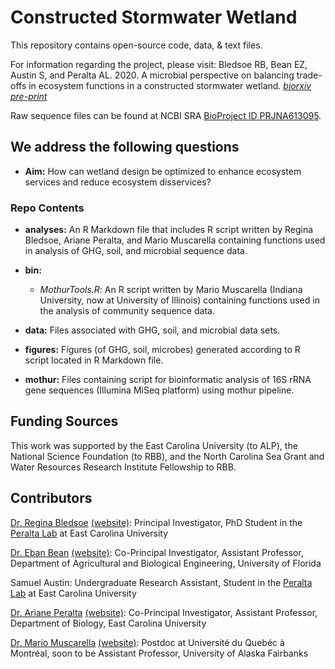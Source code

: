 # Constructed Stormwater Wetland

This repository contains open-source code, data, & text files.

For information regarding the project, please visit: 
Bledsoe RB, Bean EZ, Austin S, and Peralta AL. 2020. A microbial perspective on balancing trade-offs in ecosystem 
functions in a constructed stormwater wetland. *[biorxiv pre-print](https://doi.org/10.1101/2020.04.01.020776)*  

Raw sequence files can be found at NCBI SRA [BioProject ID PRJNA613095](https://www.ncbi.nlm.nih.gov/bioproject/?term=PRJNA613095).

## We address the following questions

* **Aim:** How can wetland design be optimized to enhance ecosystem services and reduce ecosystem disservices?

### Repo Contents

* **analyses:** An R Markdown file that includes R script written by Regina Bledsoe, Ariane Peralta, and Mario Muscarella containing functions used in analysis of GHG, soil, and microbial sequence data.

* **bin:** 
	* *MothurTools.R*: An R script written by Mario Muscarella (Indiana University, now at University of Illinois) containing functions used in the analysis of community sequence data.

* **data:** Files associated with GHG, soil, and microbial data sets. 

* **figures:** Figures (of GHG, soil, microbes) generated according to R script located in R Markdown file.

* **mothur:** Files containing script for bioinformatic analysis of 16S rRNA gene sequences (Illumina MiSeq platform) using mothur pipeline.

## Funding Sources
This work was supported by the East Carolina University (to ALP), the National Science Foundation (to RBB), and the North Carolina Sea Grant and Water Resources Research Institute Fellowship to RBB.

## Contributors

[Dr. Regina Bledsoe](mailto:ginabbledsoe@gmail.com) [(website)](https://ginabbledsoe.wixsite.com/microbes): Principal Investigator, PhD Student in the [Peralta Lab](http://www.peraltalab.com) at East Carolina University

[Dr. Eban Bean](mailto:ezbean@ufl.edu) [(website)](https://abe.ufl.edu/people/faculty/eban-bean/): Co-Principal Investigator, Assistant Professor, Department of Agricultural and Biological Engineering, University of Florida

Samuel Austin: Undergraduate Research Assistant, Student in the [Peralta Lab](http://www.peraltalab.com) at East Carolina University

[Dr. Ariane Peralta](mailto:peraltaa@ecu.edu) [(website)](http://www.peraltalab.com): Co-Principal Investigator, Assistant Professor, Department of Biology, East Carolina University

[Dr. Mario Muscarella](mario.e.muscarella@gmail.com) [(website)](http://mmuscarella.github.io/): Postdoc at Université du Quebéc à Montréal, soon to be Assistant Professor, University of Alaska Fairbanks
